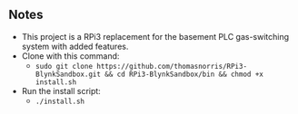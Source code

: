 ## Notes
- This project is a RPi3 replacement for the basement PLC gas-switching system with added features. 
- Clone with this command:
  - `sudo git clone https://github.com/thomasnorris/RPi3-BlynkSandbox.git && cd RPi3-BlynkSandbox/bin && chmod +x install.sh`
- Run the install script:
  - `./install.sh`
